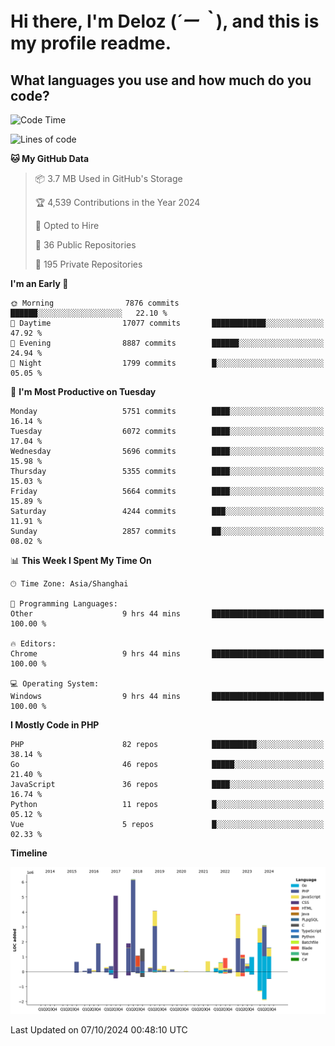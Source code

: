 # **Hi there, I'm Deloz (*´ー｀*), and this is my profile readme.**

## **What languages you use and how much do you code?**

<!--START_SECTION:waka-->
![Code Time](http://img.shields.io/badge/Code%20Time-4%2C760%20hrs%2030%20mins-blue)

![Lines of code](https://img.shields.io/badge/From%20Hello%20World%20I%27ve%20Written-41.2%20million%20lines%20of%20code-blue)

**🐱 My GitHub Data** 

> 📦 3.7 MB Used in GitHub's Storage 
 > 
> 🏆 4,539 Contributions in the Year 2024
 > 
> 💼 Opted to Hire
 > 
> 📜 36 Public Repositories 
 > 
> 🔑 195 Private Repositories 
 > 
**I'm an Early 🐤** 

```text
🌞 Morning                7876 commits        ██████░░░░░░░░░░░░░░░░░░░   22.10 % 
🌆 Daytime                17077 commits       ████████████░░░░░░░░░░░░░   47.92 % 
🌃 Evening                8887 commits        ██████░░░░░░░░░░░░░░░░░░░   24.94 % 
🌙 Night                  1799 commits        █░░░░░░░░░░░░░░░░░░░░░░░░   05.05 % 
```
📅 **I'm Most Productive on Tuesday** 

```text
Monday                   5751 commits        ████░░░░░░░░░░░░░░░░░░░░░   16.14 % 
Tuesday                  6072 commits        ████░░░░░░░░░░░░░░░░░░░░░   17.04 % 
Wednesday                5696 commits        ████░░░░░░░░░░░░░░░░░░░░░   15.98 % 
Thursday                 5355 commits        ████░░░░░░░░░░░░░░░░░░░░░   15.03 % 
Friday                   5664 commits        ████░░░░░░░░░░░░░░░░░░░░░   15.89 % 
Saturday                 4244 commits        ███░░░░░░░░░░░░░░░░░░░░░░   11.91 % 
Sunday                   2857 commits        ██░░░░░░░░░░░░░░░░░░░░░░░   08.02 % 
```


📊 **This Week I Spent My Time On** 

```text
🕑︎ Time Zone: Asia/Shanghai

💬 Programming Languages: 
Other                    9 hrs 44 mins       █████████████████████████   100.00 % 

🔥 Editors: 
Chrome                   9 hrs 44 mins       █████████████████████████   100.00 % 

💻 Operating System: 
Windows                  9 hrs 44 mins       █████████████████████████   100.00 % 
```

**I Mostly Code in PHP** 

```text
PHP                      82 repos            ██████████░░░░░░░░░░░░░░░   38.14 % 
Go                       46 repos            █████░░░░░░░░░░░░░░░░░░░░   21.40 % 
JavaScript               36 repos            ████░░░░░░░░░░░░░░░░░░░░░   16.74 % 
Python                   11 repos            █░░░░░░░░░░░░░░░░░░░░░░░░   05.12 % 
Vue                      5 repos             █░░░░░░░░░░░░░░░░░░░░░░░░   02.33 % 
```



**Timeline**

![Lines of Code chart](https://raw.githubusercontent.com/deloz/deloz/main/assets/bar_graph.png)


 Last Updated on 07/10/2024 00:48:10 UTC
<!--END_SECTION:waka-->
